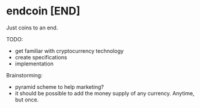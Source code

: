 
# endcoin [END]
Just coins to an end.

TODO:
- get familiar with cryptocurrency technology 
- create specifications
- implementation

Brainstorming:
- pyramid scheme to help marketing?
- it should be possible to add the money supply of any currency. Anytime, but once.
